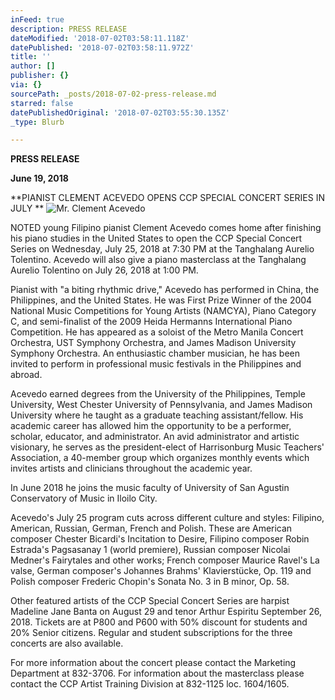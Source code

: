 ```yaml
---
inFeed: true
description: PRESS RELEASE
dateModified: '2018-07-02T03:58:11.118Z'
datePublished: '2018-07-02T03:58:11.972Z'
title: ''
author: []
publisher: {}
via: {}
sourcePath: _posts/2018-07-02-press-release.md
starred: false
datePublishedOriginal: '2018-07-02T03:55:30.135Z'
_type: Blurb

---
```

**PRESS RELEASE**

**June 19, 2018**

**PIANIST CLEMENT ACEVEDO OPENS CCP SPECIAL CONCERT SERIES IN JULY  **
![Mr. Clement Acevedo](https://the-grid-user-content.s3-us-west-2.amazonaws.com/cf008f8e-f665-4a16-824b-3d59efa15b10.jpg)

NOTED young Filipino pianist Clement Acevedo comes home after finishing his piano studies in the United States to open the CCP Special Concert Series on Wednesday, July 25, 2018 at 7:30 PM at the Tanghalang Aurelio Tolentino. Acevedo will also give a piano masterclass at the Tanghalang Aurelio Tolentino on July 26, 2018 at 1:00 PM. 

Pianist with "a biting rhythmic drive," Acevedo has performed in China, the Philippines, and the United States.  He was First Prize Winner of the 2004 National Music Competitions for Young Artists (NAMCYA), Piano Category C, and semi-finalist of the 2009 Heida Hermanns International Piano Competition. He has appeared as a soloist of the Metro Manila Concert Orchestra, UST Symphony Orchestra, and James Madison University Symphony Orchestra. An enthusiastic chamber musician, he has been invited to perform in professional music festivals in the Philippines and abroad.

Acevedo earned degrees from the University of the Philippines, Temple University, West Chester University of Pennsylvania, and James Madison University where he taught as a graduate teaching assistant/fellow. His academic career has allowed him the opportunity to be a performer, scholar, educator, and administrator.  An avid administrator and artistic visionary, he serves as the president-elect of Harrisonburg Music Teachers' Association, a 40-member group which organizes monthly events which invites artists and clinicians throughout the academic year.

In June 2018 he joins the music faculty of University of San Agustin Conservatory of Music in Iloilo City.

Acevedo's July 25 program cuts across different culture and styles: Filipino, American, Russian, German, French and Polish. These are  American composer Chester Bicardi's  Incitation to Desire, Filipino composer Robin Estrada's Pagsasanay 1 (world premiere), Russian composer Nicolai Medner's Fairytales and other works; French composer Maurice Ravel's La valse, German composer's Johannes Brahms' Klavierstücke, Op. 119 and Polish composer Frederic Chopin's Sonata No. 3 in B minor, Op. 58\.

Other featured artists of the CCP Special Concert Series are harpist Madeline Jane Banta on August 29 and tenor Arthur Espiritu September 26, 2018\. Tickets are at P800 and P600 with 50% discount for students and 20% Senior citizens.  Regular and student subscriptions for the three concerts are also available. 

For more information about the concert please contact the Marketing Department at 832-3706\.  For information about the masterclass please contact the CCP Artist Training Division at 832-1125 loc. 1604/1605\.